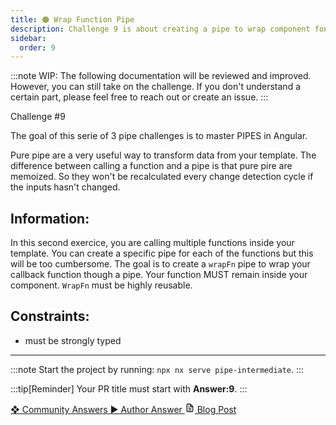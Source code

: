 ```yaml
---
title: 🟠 Wrap Function Pipe
description: Challenge 9 is about creating a pipe to wrap component fonctions
sidebar:
  order: 9
---
```


:::note
WIP: The following documentation will be reviewed and improved. However, you can still take on the challenge. If you don't understand a certain part, please feel free to reach out or create an issue.
:::

<div class="chip">Challenge #9</div>

The goal of this serie of 3 pipe challenges is to master PIPES in Angular.

Pure pipe are a very useful way to transform data from your template. The difference between calling a function and a pipe is that pure pire are memoized. So they won't be recalculated every change detection cycle if the inputs hasn't changed.

## Information:

In this second exercice, you are calling multiple functions inside your template. You can create a specific pipe for each of the functions but this will be too cumbersome.
The goal is to create a `wrapFn` pipe to wrap your callback function though a pipe. Your function MUST remain inside your component. `WrapFn` must be highly reusable.

## Constraints:

- must be strongly typed

---

:::note
Start the project by running: `npx nx serve pipe-intermediate`.
:::

:::tip[Reminder]
Your PR title must start with <b>Answer:9</b>.
:::

<div class="article-footer">
  <a
    href="https://github.com/tomalaforge/angular-challenges/pulls?q=label%3A9+label%3Aanswer"
    alt="Wrap Function Pipe community solutions">
    ❖ Community Answers
  </a>
  <a
    href='https://github.com/tomalaforge/angular-challenges/pulls?q=label%3A9+label%3A'
    alt="Wrap Function Pipe solution author">
    ▶︎ Author Answer
  </a>
  <a
    href='https://medium.com/ngconf/boost-your-apps-performance-by-wrapping-your-functions-inside-a-pipe-7e889a901d1d'
    target="_blank"
    rel="noopener noreferrer"
    alt="Wrap Function Pipe blog article">
    <svg aria-hidden="true" class="astro-yzt5nm4y astro-lq7oo3uf" width="16" height="16" viewBox="0 0 24 24" fill="currentColor" style="--sl-icon-size: 1.5rem;"><path d="M9 10h1a1 1 0 1 0 0-2H9a1 1 0 0 0 0 2Zm0 2a1 1 0 0 0 0 2h6a1 1 0 0 0 0-2H9Zm11-3.06a1.3 1.3 0 0 0-.06-.27v-.09c-.05-.1-.11-.2-.19-.28l-6-6a1.07 1.07 0 0 0-.28-.19h-.09a.88.88 0 0 0-.33-.11H7a3 3 0 0 0-3 3v14a3 3 0 0 0 3 3h10a3 3 0 0 0 3-3V8.94Zm-6-3.53L16.59 8H15a1 1 0 0 1-1-1V5.41ZM18 19a1 1 0 0 1-1 1H7a1 1 0 0 1-1-1V5a1 1 0 0 1 1-1h5v3a3 3 0 0 0 3 3h3v9Zm-3-3H9a1 1 0 0 0 0 2h6a1 1 0 0 0 0-2Z"></path></svg>
     Blog Post
  </a>
</div>
